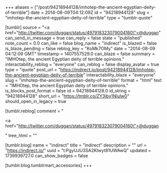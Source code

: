 +++
aliases = ["/post/94218944128/imhotep-the-ancient-egyptian-deity-of-terrible"]
date = 2014-08-09T04:12:09Z
id = "94218944128"
slug = "imhotep-the-ancient-egyptian-deity-of-terrible"
type = "tumblr-quote"

[tumblr]
source = "<a href=\"http://twitter.com/duggan/status/497918323079004160\">@duggan</a>"
can_send_in_message = true
can_reply = false
state = "published"
note_count = 0.0
can_like = false
blog_name = "indirect"
is_blazed = false
is_blaze_pending = false
reblog_key = "KoMk7OMy"
date = "2014-08-09 04:12:09 GMT"
timestamp = 1407557529.0
can_blaze = false
summary = "IMHOtep, the ancient Egyptian deity of terrible opinions."
interactability_reblog = "everyone"
can_reblog = false
display_avatar = true
type = "quote"
post_url = "https://indirect.io/post/94218944128/imhotep-the-ancient-egyptian-deity-of-terrible"
interactability_blaze = "everyone"
slug = "imhotep-the-ancient-egyptian-deity-of-terrible"
format = "html"
text = "IMHOtep, the ancient Egyptian deity of terrible opinions."
is_blocks_post_format = false
id = 94218944128.0
id_string = "94218944128"
short_url = "https://tmblr.co/ZY3jby1Nlulw0"
should_open_in_legacy = true

[tumblr.reblog]
comment = "<p><a href=\"http://twitter.com/duggan/status/497918323079004160\">@duggan</a></p>"
tree_html = ""

[tumblr.blog]
name = "indirect"
title = "indirect"
description = ""
url = "https://indirect.io/"
uuid = "t:PgyUJU3SA2Klwyt81UWAwQ"
updated = 1739939727.0
can_show_badges = false

[tumblr.blog.tumblrmart_accessories]
+++
